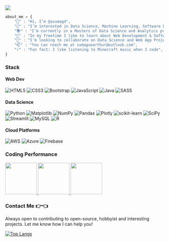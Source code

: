 <img width="auto" src="images/github-banner.png">

```javascript
about_me = {
    "👋" : "Hi, I’m @asumag4",
    "👀" : "I’m interested in Data Science, Machine Learning, Software Development and Scientific Computing",
    "📚" : "I’m currently in a Masters of Data Science and Analytics program",
    "🌱" : "In my freetime I like to learn about Web Development & Software Development",
    "💞️" : "I’m looking to collaborate on Data Science and Web App Projects :)",
    "📫" : "You can reach me at sumaguearthur@outlook.com",
    "⚡" : "Fun fact: I like listening to Minecraft music when I code",
}
```

### Stack

#### Web Dev

![HTML5](https://img.shields.io/badge/html5-%23E34F26.svg?style=for-the-badge&logo=html5&logoColor=white) ![CSS3](https://img.shields.io/badge/css3-%231572B6.svg?style=for-the-badge&logo=css3&logoColor=white) ![Bootstrap](https://img.shields.io/badge/bootstrap-%238511FA.svg?style=for-the-badge&logo=bootstrap&logoColor=white) ![JavaScript](https://img.shields.io/badge/javascript-%23323330.svg?style=for-the-badge&logo=javascript&logoColor=%23F7DF1E) ![Java](https://img.shields.io/badge/java-%23ED8B00.svg?style=for-the-badge&logo=openjdk&logoColor=white) ![SASS](https://img.shields.io/badge/SASS-hotpink.svg?style=for-the-badge&logo=SASS&logoColor=white)

#### Data Science

![Python](https://img.shields.io/badge/python-3670A0?style=for-the-badge&logo=python&logoColor=ffdd54) ![Matplotlib](https://img.shields.io/badge/Matplotlib-%23ffffff.svg?style=for-the-badge&logo=Matplotlib&logoColor=black) ![NumPy](https://img.shields.io/badge/numpy-%23013243.svg?style=for-the-badge&logo=numpy&logoColor=white) ![Pandas](https://img.shields.io/badge/pandas-%23150458.svg?style=for-the-badge&logo=pandas&logoColor=white) ![Plotly](https://img.shields.io/badge/Plotly-%233F4F75.svg?style=for-the-badge&logo=plotly&logoColor=white) ![scikit-learn](https://img.shields.io/badge/scikit--learn-%23F7931E.svg?style=for-the-badge&logo=scikit-learn&logoColor=white) ![SciPy](https://img.shields.io/badge/SciPy-%230C55A5.svg?style=for-the-badge&logo=scipy&logoColor=%white) ![Streamlit](https://img.shields.io/badge/Streamlit-%23FE4B4B.svg?style=for-the-badge&logo=streamlit&logoColor=white) ![MySQL](https://img.shields.io/badge/mysql-4479A1.svg?style=for-the-badge&logo=mysql&logoColor=white) ![R](https://img.shields.io/badge/r-%23276DC3.svg?style=for-the-badge&logo=r&logoColor=white)

#### Cloud Platforms

![AWS](https://img.shields.io/badge/AWS-%23FF9900.svg?style=for-the-badge&logo=amazon-aws&logoColor=white) ![Azure](https://img.shields.io/badge/azure-%230072C6.svg?style=for-the-badge&logo=microsoftazure&logoColor=white) ![Firebase](https://img.shields.io/badge/firebase-a08021?style=for-the-badge&logo=firebase&logoColor=ffcd34)

### Coding Performance



<a href="https://leetcode.com/u/asumag4/"> <img src="https://cdn.iconscout.com/icon/free/png-256/free-leetcode-logo-icon-download-in-svg-png-gif-file-formats--technology-social-media-vol-4-pack-logos-icons-2944960.png?f=webp&w=256" width="100px"/> </a> <a href="https://www.hackerrank.com/profile/sumaguearthur"> <img src="https://cdn.worldvectorlogo.com/logos/hackerrank.svg" width="100px"> </a> <a href="https://www.codewars.com/users/avls3"> <img src="https://avatars.githubusercontent.com/u/5387632?s=280&v=4" width="100px"> </a>

### Contact Me 👉👈

Always open to contributing to open-source, hobbyist and interesting projects. Let me know how I can help you!

[![Top Langs](https://github-readme-stats.vercel.app/api/top-langs/?username=asumag4&layout=compact)](https://asumag4.github.io/portfolioWebsite/)

<!---
asumag4/asumag4 is a ✨ special ✨ repository because its `README.md` (this file) appears on your GitHub profile.
You can click the Preview link to take a look at your changes.
--->
